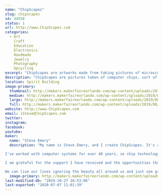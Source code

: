 ```yaml
---
name: "ChipScapes"
slug: chipscapes
id: 34558
status: 1
url: http://www.ChipScapes.com
categories:
  - Art
    Craft
    Education
    Electronics
    Handmade
    Jewelry
    Photography
    Upcycling
excerpt: "ChipScapes are artworks made from taking pictures of microscopic computer chips. By using special lighting and angles, bright colors are created to make interesting art. ChipScapes include the chip images, history of the chips, and the actual chips themselves. My jewelry sometimes uses upcycled old electronic parts, sometimes my ChipScapes artwork (see below), and sometimes both. SteamTronix borrows from Steam Punk, Cyber Punk, and Art Deco styles. I enjoy the creative process and love to share technology. Art speaks all languages, even binary. Explore www.ChipScapes.com to learn more."
description: "ChipScapes are pictures taken of computer chips, sort of microscopic chip landscapes, or ChipScapes for short. The artwork is created by photographing a silicon computer chip using a microscope and special lighting. Silicon is a silvery gray element and not very exciting to look at. The colors in ChipScapes come from a process I use that creates a prism effect derived from special lighting that takes advantage of the layered manufacturing process of computer chips. I use different lighting, angles, and the prism effect of chips to create colorful images of an otherwise boring gray chip. I use mostly vintage microprocessor and memory chips from the 1970s and 1980s. In addition to the artwork and the chip, I also include stories about the history and importance of the chips. I use shadow box frames , canvas, and jewelry frames. My artworks are in museums around the world."
location: Spirit Building
image-primary:
  thumbnail: http://makers.makerfaireorlando.com/wp-content/uploads/2019/08/EA821A96-9371-48CF-9D39-7308E26D33D1-150x150.jpeg
  medium: http://makers.makerfaireorlando.com/wp-content/uploads/2019/08/EA821A96-9371-48CF-9D39-7308E26D33D1-169x300.jpeg
  large: http://makers.makerfaireorlando.com/wp-content/uploads/2019/08/EA821A96-9371-48CF-9D39-7308E26D33D1.jpeg
  full: http://makers.makerfaireorlando.com/wp-content/uploads/2019/08/EA821A96-9371-48CF-9D39-7308E26D33D1.jpeg
website: http://www.ChipScapes.com
email: iSteve@ChipScapes.com
twitter: 
instagram: 
facebook: 
youtube: 
maker:
  name: "Steve Emery"
  description: "My name is Steve Emery, and I create ChipScapes. It's a digital art form based on computer chips. 

I've worked with computer systems for over 40 years, so chip technology is something I'm familiar with, but I'm by no means an expert. ChipScapes came about as a confluence of hobbies. I am a collector of vintage computer chips, and I am an avid photographer. I had a challenge communicating my fascination with chips with my family and friends. These funny bug-like devices couldn't tell their own stories :)  I began taking pictures of these microscopic chips, framing the chips with their photographs, and writing stories about them. I found art to be the communication vehicle I needed. To me, the sharing of stories, the art, and the beauty is what ChipScapes are all about. It is about preserving these chips, which today are being ground up and melted for their precious metals. I love the creation stories, the marketing challenges, and the corporate intrigue that swirled around them. 

I am grateful for the support I have received and the opportunities that I have been given. I could never have guessed where my artworks would find homes. However, I currently have patrons in over 20 countries, world-class companies have commissioned pieces, and very prestigious museums have collected my artwork. 

We can live our lives ignoring the beauty all around us and just see gray, but I choose to seek out beauty and share it with others. I hope to inspire people to find the art in all that they do. After all, even in the coldness of technology, we can find beauty, if we just look for it."
  image-primary: http://makers.makerfaireorlando.com/wp-content/uploads/2019/08/Steve-Winter-Park-Magazine_Smiling.jpg
last-modified-db: "2019-10-27 16:53:06"
last-exported: "2020-07-07 11:01:39"
---
```

